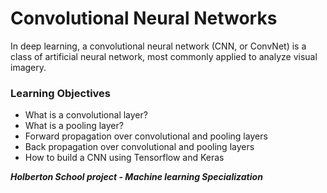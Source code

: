 # Convolutional Neural Networks

In deep learning, a convolutional neural network (CNN, or ConvNet) is a class of artificial neural network, most commonly applied to analyze visual imagery.

### **Learning Objectives**

* What is a convolutional layer?
* What is a pooling layer?
* Forward propagation over convolutional and pooling layers
* Back propagation over convolutional and pooling layers
* How to build a CNN using Tensorflow and Keras


***Holberton School project - Machine learning Specialization***
